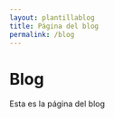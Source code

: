 ```yaml
---
layout: plantillablog
title: Página del blog
permalink: /blog
---
```

# Blog
Esta es la página del blog
